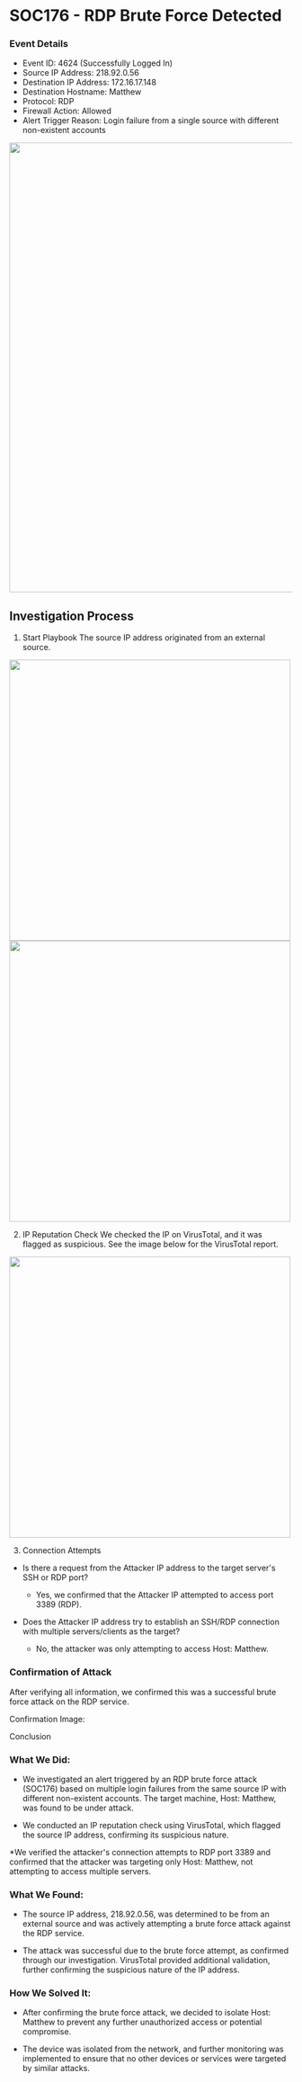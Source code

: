 # SOC176 - RDP Brute Force Detected

### Event Details

* Event ID: 4624 (Successfully Logged In)
* Source IP Address: 218.92.0.56
* Destination IP Address: 172.16.17.148
* Destination Hostname: Matthew
* Protocol: RDP
* Firewall Action: Allowed
* Alert Trigger Reason: Login failure from a single source with different non-existent accounts

<img src="https://i.imgur.com/YUn8JCe.png" width="800"> 


## Investigation Process

1. Start Playbook
The source IP address originated from an external source.

<img src="https://i.imgur.com/XUlUpmN.png" width="500">

<img src="https://i.imgur.com/lXrPzuM.png" width="500"> 

2. IP Reputation Check
We checked the IP on VirusTotal, and it was flagged as suspicious. See the image below for the VirusTotal report.

<img src="https://i.imgur.com/0uTQFyk.png" width="500">

3. Connection Attempts

* Is there a request from the Attacker IP address to the target server's SSH or RDP port?

  * Yes, we confirmed that the Attacker IP attempted to access port 3389 (RDP).
* Does the Attacker IP address try to establish an SSH/RDP connection with multiple servers/clients as the target?

  * No, the attacker was only attempting to access Host: Matthew.

### Confirmation of Attack
After verifying all information, we confirmed this was a successful brute force attack on the RDP service.

Confirmation Image:




Conclusion
### What We Did:

* We investigated an alert triggered by an RDP brute force attack (SOC176) based on multiple login failures from the same source IP with different non-existent accounts. The target machine, Host: Matthew, was found to be under attack.
  
* We conducted an IP reputation check using VirusTotal, which flagged the source IP address, confirming its suspicious nature.
  
*We verified the attacker's connection attempts to RDP port 3389 and confirmed that the attacker was targeting only Host: Matthew, not attempting to access multiple servers.

### What We Found:

* The source IP address, 218.92.0.56, was determined to be from an external source and was actively attempting a brute force attack against the RDP service.
  
* The attack was successful due to the brute force attempt, as confirmed through our investigation.
VirusTotal provided additional validation, further confirming the suspicious nature of the IP address.

### How We Solved It:

* After confirming the brute force attack, we decided to isolate Host: Matthew to prevent any further unauthorized access or potential compromise.
  
* The device was isolated from the network, and further monitoring was implemented to ensure that no other devices or services were targeted by similar attacks.
